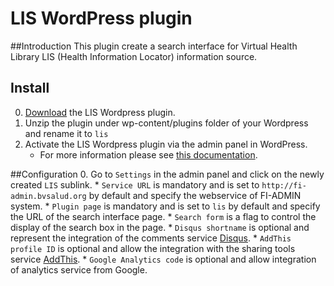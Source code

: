 LIS WordPress plugin 
===================

##Introduction
This plugin create a search interface for Virtual Health Library LIS (Health Information Locator) information source.

## Install

0. [Download](https://github.com/bireme/lis-wp-plugin/archive/master.zip) the LIS Wordpress plugin.
0. Unzip the plugin under wp-content/plugins folder of your Wordpress and rename it to `lis`
0. Activate the LIS Wordpress plugin via the admin panel in WordPress.
    * For more information please see [this documentation](http://codex.wordpress.org/Managing_Plugins#Manual_Plugin_Installation).

##Configuration
0. Go to `Settings` in the admin panel and click on the newly created `LIS` sublink.
    * `Service URL` is mandatory and is set to `http://fi-admin.bvsalud.org` by default and specify the webservice of FI-ADMIN system. 
    * `Plugin page` is mandatory and is set to `lis` by default and specify the URL of the search interface page.
    * `Search form` is a flag to control the display of the search box in the page.
    * `Disqus shortname` is optional and represent the integration of the comments service [Disqus](http://disqus.com/).
    * `AddThis profile ID` is optional and allow the integration with the sharing tools service [AddThis](http://www.addthis.com/).
    * `Google Analytics code` is optional and allow integration of analytics service from Google.
